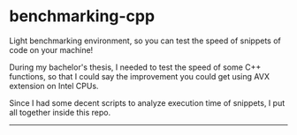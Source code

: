 # benchmarking-cpp

Light benchmarking environment, so you can test the speed of snippets of code on your machine!

During my bachelor's thesis, I needed to test the speed of some C++ functions, so that I could say the improvement you could get using AVX extension on Intel CPUs. 

Since I had some decent scripts to analyze execution time of snippets, I put all together inside this repo.

***
